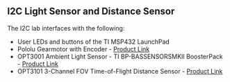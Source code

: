 ## I2C Light Sensor and Distance Sensor
The I2C lab interfaces with the following:

* User LEDs and buttons of the TI MSP432 LaunchPad
* Pololu Gearmotor with Encoder - [Product Link](https://www.pololu.com/product/3675)
* OPT3001 Ambient Light Sensor - TI BP-BASSENSORSMKII BoosterPack - [Product Link](https://www.ti.com/tool/BP-BASSENSORSMKII)
* OPT3101 3-Channel FOV Time-of-Flight Distance Sensor - [Product Link](https://www.pololu.com/product/3412)

